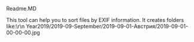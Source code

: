 Readme.MD

This tool can help you to sort files by EXIF information.
It creates folders like:\r\n
Year2019/2019-09-September/2019-09-01-Австрия/2019-09-01-00-00-00.jpg